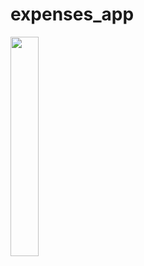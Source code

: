 # expenses_app

<img src="https://i.ibb.co/J2kSKqv/Screenshot-20230927-164752.png" width="30%" height="30%">
